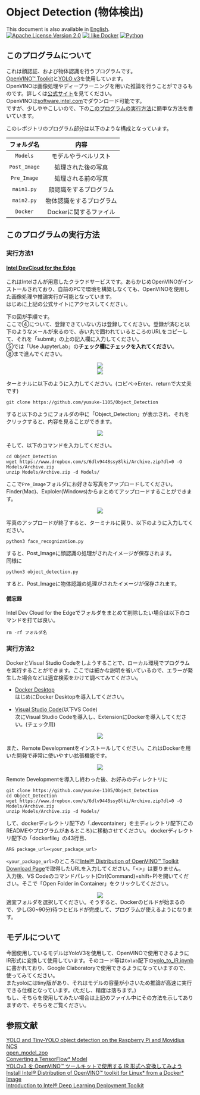 # Object Detection (物体検出)  
This document is also available in [English](https://github.com/yusuke-1105/Object_Detection/blob/master/README_EN.md).   
[![Apache License Version 2.0](https://img.shields.io/badge/license-Apache_2.0-green.svg)](LICENSE)
[![I like Docker](https://img.shields.io/badge/I%20like-Docker%20-blue)]()
[![Python](https://img.shields.io/badge/Python-%20-red)]()  


## このプログラムについて  

これは顔認証、および物体認識を行うプログラムです。  
[OpenVINO™ Toolkit](https://01.org/openvinotoolkit)と[YOLO v3](https://pjreddie.com/darknet/yolo/)を使用しています。  
OpenVINOは画像処理やディープラーニングを用いた推論を行うことができるものです。詳しくは[公式サイト](https://www.intel.co.jp/content/www/jp/ja/internet-of-things/solution-briefs/openvino-toolkit-product-brief.html)を見てください。   
OpenVINOは[software.intel.com](https://software.intel.com/content/www/us/en/develop/tools/openvino-toolkit.html)でダウンロード可能です。  
ですが、少しややこしいので、下の[このプログラムの実行方法](#このプログラムの実行方法)に簡単な方法を書いています。

このレポジトリのプログラム部分は以下のような構成となっています。  

|フォルダ名|内容|
|:---:|:---:|
|`Models`|モデルやラベルリスト|
|`Post_Image`|処理された後の写真|
|`Pre_Image`|処理される前の写真|
|`main1.py`|顔認識をするプログラム|
|`main2.py`|物体認識をするプログラム|
|`Docker`|Dockerに関するファイル|

  
## このプログラムの実行方法  
### 実行方法1  
#### [Intel DevCloud for the Edge](https://devcloud.intel.com/edge/)  
これはIntelさんが用意したクラウドサービスです。あらかじめOpenVINOがインストールされており、自前のPCで環境を構築しなくても、OpenVINOを使用した画像処理や推論実行が可能となっています。  
はじめに上記の公式サイトにアクセスしてください。  

下の図が手順です。  
ここで④について、登録できていない方は登録してください。登録が済むと以下のようなメールが来るので、赤い丸で囲われているところのURLをコピーして、それを「submit」の上の記入欄に入力してください。  
⑤では「Use JupyterLab」の<b>チェック欄にチェックを入れてください</b>。  
⑧まで進んでください。  

<div align="center">
<img src="https://github.com/yusuke-1105/Object_Detection/blob/master/Other/pic1.png">
</div>  

<div align="center">
<img src="https://github.com/yusuke-1105/Object_Detection/blob/master/Other/pic2.png">
</div>  

ターミナルに以下のように入力してください。(コピペ→Enter、returnで大丈夫です)  
```
git clone https://github.com/yusuke-1105/Object_Detection
```  
すると以下のようにフォルダの中に「Object_Detection」が表示され、それをクリックすると、内容を見ることができます。  
<div align="center">
<img src="https://github.com/yusuke-1105/Object_Detection/blob/master/Other/pic3.png">
</div>   

そして、以下のコマンドを入力してください。  
```
cd Object_Detection
wget https://www.dropbox.com/s/6dlv9448ssy8lki/Archive.zip?dl=0 -O Models/Archive.zip
unzip Models/Archive.zip -d Models/
```
ここで`Pre_Image`フォルダにお好きな写真をアップロードしてください。Finder(Mac)、Exploler(Windows)からまとめてアップロードすることができます。  
<div align="center">
<img src="https://github.com/yusuke-1105/Object_Detection/blob/master/Other/Image.GIF">
</div>  

写真のアップロードが終了すると、ターミナルに戻り、以下のように入力してください。  
```
python3 face_recognization.py
```
すると、Post_Imageに顔認識の処理がされたイメージが保存されます。  
同様に  
```
python3 object_detection.py
```
すると、Post_Imageに物体認識の処理がされたイメージが保存されます。  

#### 備忘録  
Intel Dev Cloud for the Edgeでフォルダをまとめて削除したい場合は以下のコマンドを打てば良い。
```
rm -rf フォルダ名
```  

### 実行方法2  
DockerとVisual Studio Codeをしようすることで、ローカル環境でプログラムを実行することができます。ここでは細かな説明を省いているので、エラーが発生した場合などは適宜検索をかけて調べてみてください。  
- [Docker Desktop](https://www.docker.com/products/docker-desktop)  
はじめにDocker Desktopを導入してください。  

- [Visual Studio Code](https://code.visualstudio.com/download)(以下VS Code)  
次にVisual Studio Codeを導入し、ExtensionにDockerを導入してください。(チェック用)  
<div align="center">
<img src="https://github.com/yusuke-1105/Object_Detection/blob/master/Other/Docker_Extension.png">
</div>  

また、Remote Developmentをインストールしてください。これはDockerを用いた開発で非常に使いやすい拡張機能です。  
<div align="center">
<img src="https://github.com/yusuke-1105/Object_Detection/blob/master/Other/Dev_Container.png">
</div>  

Remote Developmentを導入し終わった後、お好みのディレクトリに
```
git clone https://github.com/yusuke-1105/Object_Detection
cd Object_Detection
wget https://www.dropbox.com/s/6dlv9448ssy8lki/Archive.zip?dl=0 -O Models/Archive.zip
unzip Models/Archive.zip -d Models/
```
して、dockerディレクトリ配下の「.devcontainer」を主ディレクトリ配下(このREADMEやプログラムがあるところ)に移動させてください。
dockerディレクトリ配下の「dockerfile」の43行目、
```docker
ARG package_url=<your_package_url>
```  
`<your_package_url>`のところに[Intel® Distribution of OpenVINO™ Toolkit Download Page](https://software.intel.com/content/www/us/en/develop/tools/openvino-toolkit/choose-download.html)で取得したURLを入力してください。「<>」は要りません。  
入力後、VS Codeのコマンドパレット(Ctrl(Command)+shift+P)を開いてください。そこで「Open Folder in Container」をクリックしてください。  
<div align="center">
<img src="https://github.com/yusuke-1105/Object_Detection/blob/master/Other/docker_extension_func.png">
</div>  
適宜フォルダを選択してください。そうすると、Dockerのビルドが始まるので、少し(30~90分)待つとビルドが完成して、プログラムが使えるようになります。  


## モデルについて  
今回使用しているモデルはYoloV3を使用して、OpenVINOで使用できるようにIR形式に変換して使用しています。そのコード等は`Colab`配下の[yolo_to_IR.ipynb](https://github.com/yusuke-1105/Object_Detection/blob/master/Colab/yolo_to_IR.ipynb)に書かれており、Google Claboratoryで使用できるようになっていますので、使ってみてください。  
またyoloにはtiny版があり、それはモデルの容量が小さいため推論が高速に実行できる仕様となっています。(ただし、精度は落ちます。)  
もし、そちらを使用してみたい場合は上記のファイル中にその方法を示してありますので、そちらをご覧ください。

## 参照文献  
[YOLO and Tiny-YOLO object detection on the Raspberry Pi and Movidius NCS](https://www.pyimagesearch.com/2020/01/27/yolo-and-tiny-yolo-object-detection-on-the-raspberry-pi-and-movidius-ncs/)  
[open_model_zoo](https://github.com/openvinotoolkit/open_model_zoo)  
[Converting a TensorFlow* Model](https://docs.openvinotoolkit.org/latest/openvino_docs_MO_DG_prepare_model_convert_model_Convert_Model_From_TensorFlow.html)  
[YOLOv3 を OpenVINO™ ツールキットで使用する IR 形式へ変換してみよう](https://macnicago.zendesk.com/hc/ja/articles/360042709871-YOLOv3-を-OpenVINO-ツールキットで使用する-IR-形式へ変換してみよう)  
[Install Intel® Distribution of OpenVINO™ toolkit for Linux* from a Docker* Image](https://docs.openvinotoolkit.org/latest/openvino_docs_install_guides_installing_openvino_docker_linux.html)  
[Introduction to Intel® Deep Learning Deployment Toolkit](https://docs.openvinotoolkit.org/latest/openvino_docs_IE_DG_Introduction.html)